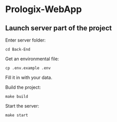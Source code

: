 # Prologix-WebApp

## Launch server part of the project
Enter server folder:  
```
cd Back-End
```

Get an environmental file:  
```
cp .env.example .env
```
Fill it in with your data.

Build the project:  
```
make build
```

Start the server: 
```
make start
```

